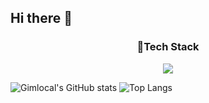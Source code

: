 ## Hi there 👋

<h3 align='center'>🔭Tech Stack</h3>
<div align='center'>
<img src="https://img.shields.io/badge/Velog-1EBC8F?style=for-the-badge&logo=velog&logoColor=white" />
</div>


![Gimlocal's GitHub stats](https://github-readme-stats.vercel.app/api?username=Gimlocal&show_icons=true&theme=radical)
![Top Langs](https://github-readme-stats.vercel.app/api/top-langs/?username=anuraghazra&layout=compact)


<!--
**Gimlocal/Gimlocal** is a ✨ _special_ ✨ repository because its `README.md` (this file) appears on your GitHub profile.

Here are some ideas to get you started:

- 🔭 I’m currently working on ...
- 🌱 I’m currently learning ...
- 👯 I’m looking to collaborate on ...
- 🤔 I’m looking for help with ...
- 💬 Ask me about ...
- 📫 How to reach me: ...
- 😄 Pronouns: ...
- ⚡ Fun fact: ...
-->
